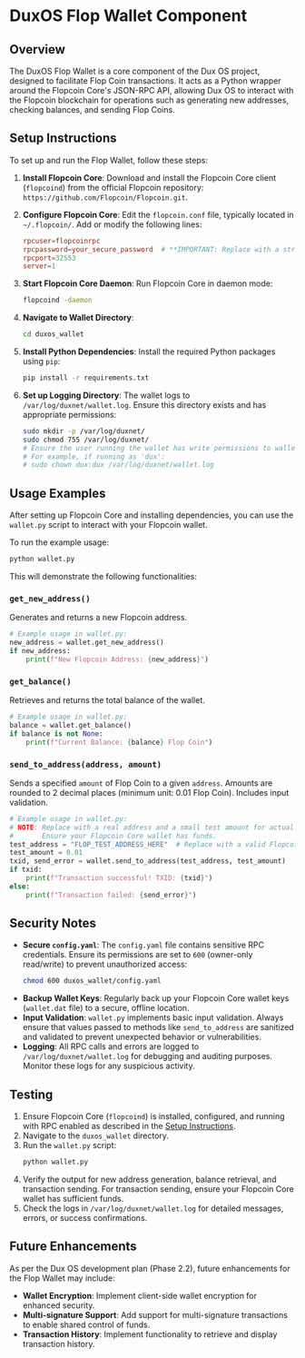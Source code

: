 # DuxOS Flop Wallet Component

## Overview

The DuxOS Flop Wallet is a core component of the Dux OS project, designed to facilitate Flop Coin transactions. It acts as a Python wrapper around the Flopcoin Core's JSON-RPC API, allowing Dux OS to interact with the Flopcoin blockchain for operations such as generating new addresses, checking balances, and sending Flop Coins.

## Setup Instructions

To set up and run the Flop Wallet, follow these steps:

1.  **Install Flopcoin Core**: 
    Download and install the Flopcoin Core client (`flopcoind`) from the official Flopcoin repository: `https://github.com/Flopcoin/Flopcoin.git`.

2.  **Configure Flopcoin Core**: 
    Edit the `flopcoin.conf` file, typically located in `~/.flopcoin/`. Add or modify the following lines:
    ```conf
    rpcuser=flopcoinrpc
    rpcpassword=your_secure_password  # **IMPORTANT: Replace with a strong, unique password**
    rpcport=32553
    server=1
    ```

3.  **Start Flopcoin Core Daemon**: 
    Run Flopcoin Core in daemon mode:
    ```bash
    flopcoind -daemon
    ```

4.  **Navigate to Wallet Directory**:
    ```bash
    cd duxos_wallet
    ```

5.  **Install Python Dependencies**: 
    Install the required Python packages using `pip`:
    ```bash
    pip install -r requirements.txt
    ```

6.  **Set up Logging Directory**:
    The wallet logs to `/var/log/duxnet/wallet.log`. Ensure this directory exists and has appropriate permissions:
    ```bash
    sudo mkdir -p /var/log/duxnet/
    sudo chmod 755 /var/log/duxnet/
    # Ensure the user running the wallet has write permissions to wallet.log
    # For example, if running as 'dux':
    # sudo chown dux:dux /var/log/duxnet/wallet.log
    ```

## Usage Examples

After setting up Flopcoin Core and installing dependencies, you can use the `wallet.py` script to interact with your Flopcoin wallet.

To run the example usage:

```bash
python wallet.py
```

This will demonstrate the following functionalities:

### `get_new_address()`
Generates and returns a new Flopcoin address.

```python
# Example usage in wallet.py:
new_address = wallet.get_new_address()
if new_address:
    print(f"New Flopcoin Address: {new_address}")
```

### `get_balance()`
Retrieves and returns the total balance of the wallet.

```python
# Example usage in wallet.py:
balance = wallet.get_balance()
if balance is not None:
    print(f"Current Balance: {balance} Flop Coin")
```

### `send_to_address(address, amount)`
Sends a specified `amount` of Flop Coin to a given `address`. Amounts are rounded to 2 decimal places (minimum unit: 0.01 Flop Coin). Includes input validation.

```python
# Example usage in wallet.py:
# NOTE: Replace with a real address and a small test amount for actual testing.
#       Ensure your Flopcoin Core wallet has funds.
test_address = "FLOP_TEST_ADDRESS_HERE"  # Replace with a valid Flopcoin address
test_amount = 0.01
txid, send_error = wallet.send_to_address(test_address, test_amount)
if txid:
    print(f"Transaction successful! TXID: {txid}")
else:
    print(f"Transaction failed: {send_error}")
```

## Security Notes

-   **Secure `config.yaml`**: The `config.yaml` file contains sensitive RPC credentials. Ensure its permissions are set to `600` (owner-only read/write) to prevent unauthorized access:
    ```bash
    chmod 600 duxos_wallet/config.yaml
    ```
-   **Backup Wallet Keys**: Regularly back up your Flopcoin Core wallet keys (`wallet.dat` file) to a secure, offline location.
-   **Input Validation**: `wallet.py` implements basic input validation. Always ensure that values passed to methods like `send_to_address` are sanitized and validated to prevent unexpected behavior or vulnerabilities.
-   **Logging**: All RPC calls and errors are logged to `/var/log/duxnet/wallet.log` for debugging and auditing purposes. Monitor these logs for any suspicious activity.

## Testing

1.  Ensure Flopcoin Core (`flopcoind`) is installed, configured, and running with RPC enabled as described in the [Setup Instructions](#setup-instructions).
2.  Navigate to the `duxos_wallet` directory.
3.  Run the `wallet.py` script:
    ```bash
    python wallet.py
    ```
4.  Verify the output for new address generation, balance retrieval, and transaction sending. For transaction sending, ensure your Flopcoin Core wallet has sufficient funds.
5.  Check the logs in `/var/log/duxnet/wallet.log` for detailed messages, errors, or success confirmations.

## Future Enhancements

As per the Dux OS development plan (Phase 2.2), future enhancements for the Flop Wallet may include:

-   **Wallet Encryption**: Implement client-side wallet encryption for enhanced security.
-   **Multi-signature Support**: Add support for multi-signature transactions to enable shared control of funds.
-   **Transaction History**: Implement functionality to retrieve and display transaction history. 